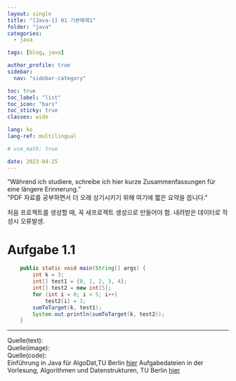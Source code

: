 ```yaml
---
layout: single
title: "[Java-1] 01 기본예제1"
folder: "java"
categories:
  - java

tags: [blog, java]

author_profile: true
sidebar:
  nav: "sidebar-category"

toc: true
toc_label: "list"
toc_icon: "bars"
toc_sticky: true
classes: wide

lang: ko
lang-ref: multilingual

# use_math: true

date: 2023-04-25
---
```


<div class="notice--info">
“Während ich studiere, schreibe ich hier kurze Zusammenfassungen für eine längere Erinnerung.”<br>
"PDF 자료를 공부하면서 더 오래 상기시키기 위해 여기에 짧은 요약을 씁니다."
</div>

처음 프로젝트를 생성할 때, 꼭 새프로젝트 생성으로 만들어야 함.
내려받은 데이터로 작성시 오류발생.

# Aufgabe 1.1

```java
    public static void main(String[] args) {
        int k = 3;
        int[] test1 = {0, 1, 2, 3, 4};
        int[] test2 = new int[5];
        for (int i = 0; i < 5; i++)
            test2[i] = 1;
        sumToTarget(k, test1);
        System.out.println(sumToTarget(k, test2));
    }
```

---

Quelle(text):  
Quelle(image):  
Quelle(code):  
Einführung in Java für AlgoDat,TU Berlin [hier](https://www.studocu.com/de/course/technische-universitat-berlin/algorithmen-und-datenstrukturen/1512781)
Aufgabedateien in der Vorlesung, Algorithmen und Datenstrukturen, TU Berlin [hier](https://www.studocu.com/de/course/technische-universitat-berlin/algorithmen-und-datenstrukturen/1512781)

<!-- &nbsp; 1칸 띄어쓰기 -->
<!-- &ensp; 2칸 띄어쓰기 -->
<!-- &emsp; 3칸 띄어쓰기 -->
